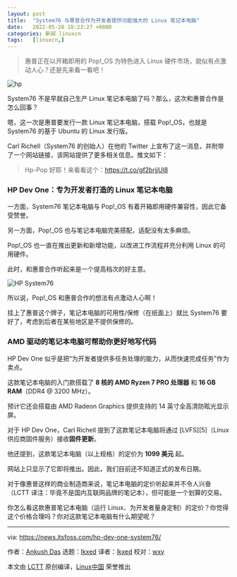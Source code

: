 ```yaml
---
layout: post
title:	"System76 与惠普合作为开发者提供功能强大的 Linux 笔记本电脑"
date:	2022-05-28 18:23:27 +0800 
categories:	新闻 linuxcn 
tags:	[linuxcn,]
---
```




> 
> 惠普正在以开箱即用的 Pop!\_OS 为特色进入 Linux 硬件市场，貌似有点激动人心？还是先来看一看吧！
> 
> 
> 


![hp](/Asserts/Images//attachment/album/202205/28/182328gnxozlg226ljgzg6.jpg)


System76 不是早就自己生产 Linux 笔记本电脑了吗？那么，这次和惠普合作是怎么回事？


嗯，这一次是惠普要发行一款 Linux 笔记本电脑，搭载 Pop!\_OS，也就是 System76 的基于 Ubuntu 的 Linux 发行版。


Carl Richell（System76 的创始人）在他的 Twitter 上宣布了这一消息，并附带了一个网站链接，该网站提供了更多相关信息。推文如下：



> 
> Hp-Pop 好耶！来看看这个：<https://t.co/gf2brjjUl8>
> 
> 
> 


### HP Dev One：专为开发者打造的 Linux 笔记本电脑


一方面，System76 笔记本电脑与 Pop!\_OS 有着开箱即用硬件兼容性，因此它备受赞誉。


另一方面，Pop!\_OS 也与笔记本电脑完美搭配，适配没有太多麻烦。


Pop!\_OS 也一直在推出更新和新增功能，以改进工作流程并充分利用 Linux 的可用硬件。


此时，和惠普合作听起来是一个提高档次的好主意。


![HP System76](/Asserts/Images//attachment/album/202205/28/182328ng6llp61668ln8a6.jpg)


所以说，Pop!\_OS 和惠普合作的想法有点激动人心啊！


挂上了惠普这个牌子，笔记本电脑的可用性/保修（在纸面上）就比 System76 要好了，考虑到后者在某些地区是不提供保修的。


### AMD 驱动的笔记本电脑可帮助你更好地写代码


HP Dev One 似乎是把“为开发者提供多任务处理的能力，从而快速完成任务”作为卖点。


这款笔记本电脑的入门款搭载了 **8 核的 AMD Ryzen 7 PRO 处理器** 和 **16 GB RAM**（DDR4 @ 3200 MHz）。


预计它还会搭载由 AMD Radeon Graphics 提供支持的 14 英寸全高清防眩光显示屏。


对于 HP Dev One，Carl Richell 提到了这款笔记本电脑将通过 [LVFS][5]（Linux 供应商固件服务）接收**固件更新**。


他还提到，这款笔记本电脑（以上规格）的定价为 **1099 美元** 起。


网站上只显示了它即将推出。因此，我们目前还不知道正式的发布日期。


对于像惠普这样的商业制造商来说，笔记本电脑的定价听起来并不令人兴奋（LCTT 译注：毕竟不是国内互联网品牌的笔记本），但可能是一个划算的交易。


你怎么看这款惠普笔记本电脑（运行 Linux、为开发者量身定制）的定价？你觉得这个价格合理吗？你对这款笔记本电脑有什么期望呢？




---


via: <https://news.itsfoss.com/hp-dev-one-system76/>


作者：[Ankush Das](https://news.itsfoss.com/author/ankush/) 选题：[lkxed](https://github.com/lkxed) 译者：[lkxed](https://github.com/lkxed) 校对：[wxy](https://github.com/wxy)


本文由 [LCTT](https://github.com/LCTT/TranslateProject) 原创编译，[Linux中国](https://linux.cn/) 荣誉推出
